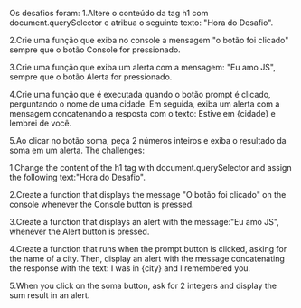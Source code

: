 Os desafios foram:
1.Altere o conteúdo da tag h1 com document.querySelector e atribua o seguinte texto: "Hora do Desafio".

2.Crie uma função que exiba no console a mensagem "o botão foi clicado" sempre que o botão Console for pressionado.

3.Crie uma função que exiba um alerta com a mensagem: "Eu amo JS", sempre que o botão Alerta for pressionado.

4.Crie uma função que é executada quando o botão prompt é clicado, perguntando o nome de uma cidade. Em seguida, exiba um alerta com a mensagem concatenando a resposta com o texto: Estive em {cidade} e lembrei de você.

5.Ao clicar no botão soma, peça 2 números inteiros e exiba o resultado da soma em um alerta.
The challenges:



1.Change the content of the h1 tag with document.querySelector and assign the following text:"Hora do Desafio".

2.Create a function that displays the message "O botão foi clicado" on the console whenever the Console button is pressed.

3.Create a function that displays an alert with the message:"Eu amo JS", whenever the Alert button is pressed.

4.Create a function that runs when the prompt button is clicked, asking for the name of a city. Then, display an alert with the message concatenating the response with the text: I was in {city} and I remembered you.

5.When you click on the soma button, ask for 2 integers and display the sum result in an alert.

